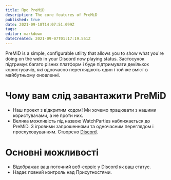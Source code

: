 ```yaml
---
title: Про PreMiD
description: The core features of PreMiD
published: true
date: 2021-09-18T14:07:51.099Z
tags:
editor: markdown
dateCreated: 2021-09-07T01:17:19.551Z
---
```


PreMiD is a simple, configurable utility that allows you to show what you're doing on the web in your Discord now playing status. Застосунок підтримує багато різних платформ і буде підтримувати декількох користувачів, які одночасно переглядають один і той же вміст в майбутньому оновленні.

# Чому вам слід завантажити PreMiD
- Наш проект з відкритим кодом! Ми хочемо працювати з нашими користувачами, а не проти них.
- Велика можливість під назвою WatchParties наближається до PreMiD. З ігровими запрошеннями та одночасним переглядом і прослуховуванням. Створено [Discord](https://discordapp.com/).

# Основні можливості
- Відображає ваш поточний веб-сервіс у Discord як ваш статус.
- Надає повний контроль над Присутностями.